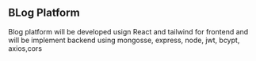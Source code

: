 ## BLog Platform 
Blog platform will be developed usign React and tailwind for frontend and will be implement backend using mongosse, express, node, jwt, bcypt, axios,cors
